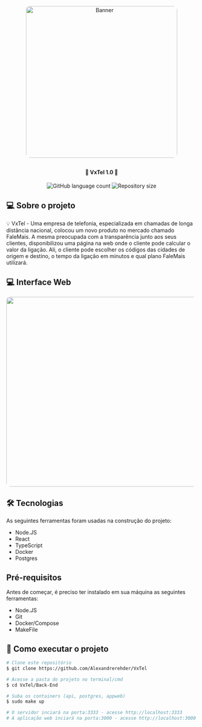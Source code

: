 <p align="center">
    <img width="400" height="400" style="border-radius: 10px" src="./modulos/commons/main/assets/casadocodigo.png" alt="Banner">
</p>

##

<h4 align="center"> 
	🚧 VxTel 1.0 🚧
</h4>

<p align="center">
    <img alt="GitHub language count" src="https://img.shields.io/github/languages/count/Alexandrerehder/VxTel?color=%2304D361"> 
    <img alt="Repository size" src="https://img.shields.io/github/repo-size/Alexandrerehder/VxTel">
</p>
    
## 💻 Sobre o projeto 

💡 VxTel - Uma empresa de telefonia, especializada em chamadas de longa distância nacional, colocou um novo produto no mercado chamado FaleMais. A mesma preocupada com a transparência junto aos seus clientes, disponibilizou uma página na web onde o cliente pode calcular o valor da ligação. Ali, o cliente pode escolher os códigos das cidades de origem e destino, o tempo da ligação em minutos e qual plano FaleMais utilizará.

## 💻 Interface Web
<p align="center">
    <img width="1180" height="500" style="border-radius: 10px" src="./Front-End/src/assets/front.png" alt="Web">
</p>

## 🛠 Tecnologias

As seguintes ferramentas foram usadas na construção do projeto:

- Node.JS
- React
- TypeScript
- Docker
- Postgres

## Pré-requisitos

Antes de começar, é preciso ter instalado em sua máquina as seguintes ferramentas:

- Node.JS
- Git
- Docker/Compose
- MakeFile

## 🚀 Como executar o projeto

```bash
# Clone este repositório
$ git clone https://github.com/Alexandrerehder/VxTel

# Acesse a pasta do projeto no terminal/cmd
$ cd VxTel/Back-End

# Suba os containers (api, postgres, appweb)
$ sudo make up

# O servidor inciará na porta:3333 - acesse http://localhost:3333
# A aplicação web inciará na porta:3000 - acesse http://localhost:3000
```
